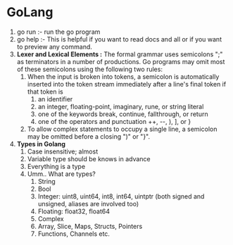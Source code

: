 # GoLang

1. go run :- run the go program
2. go help :- This is helpful if you want to read docs and all or if you want to preview any command.
3. **Lexer and Lexical Elements :** 
   The formal grammar uses semicolons ";" as terminators in a number of productions. Go programs may omit most of these semicolons using the following two rules:
      1. When the input is broken into tokens, a semicolon is automatically inserted into the token stream immediately after a line's final token if that token is 
         1. an identifier
         2. an integer, floating-point, imaginary, rune, or string literal
         3. one of the keywords break, continue, fallthrough, or return 
         4. one of the operators and punctuation ++, --, ), ], or }
      2. To allow complex statements to occupy a single line, a semicolon may be omitted before a closing ")" or "}".
4. **Types in Golang**
   1. Case insensitive; almost
   2. Variable type should be knows in advance
   3. Everything is a type
   4. Umm.. What are types?
      1. String
      2. Bool
      3. Integer: uint8, uint64, int8, int64, uintptr (both signed and unsigned, aliases are involved too)
      4. Floating: float32, float64
      5. Complex 
      6. Array, Slice, Maps, Structs, Pointers
      7. Functions, Channels etc.
